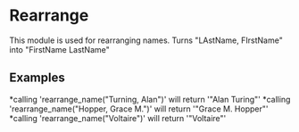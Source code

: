 Rearrange
=========

This module is used for rearranging names.
Turns "LAstName, FIrstName" into "FirstName LastName"

## Examples

*calling 'rearrange_name("Turning, Alan")' will return '"Alan Turing"'
*calling 'rearrange_name("Hopper, Grace M.")' will return '"Grace M. Hopper"'
*calling 'rearrange_name("Voltaire")' will return '"Voltaire"'